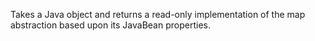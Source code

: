 Takes a Java object and returns a read-only implementation of the
  map abstraction based upon its JavaBean properties.